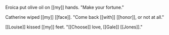 Eroica put olive oil on [[my]] hands. "Make your fortune."

Catherine wiped [[my]] [[face]]. "Come back [[with]] [[honor]], or not at all."

[[Louise]] kissed [[my]] feet. "[[Choose]] love, [[Gale]] [[Jones]]."


